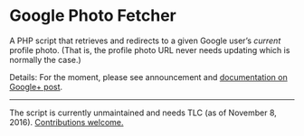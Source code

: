 # Google Photo Fetcher

A PHP script that retrieves and redirects to a given Google user’s *current* profile photo. (That is, the profile photo URL never needs updating which is normally the case.)

Details: For the moment, please see announcement and [documentation on Google+ post][1].

----

The script is currently unmaintained and needs TLC (as of November 8, 2016). [Contributions welcome.][2]

[1]: https://plus.google.com/+JensOMeiert/posts/1xzvr3Wp8KA
[2]: https://github.com/j9t/google-photo-fetcher/issues/new
